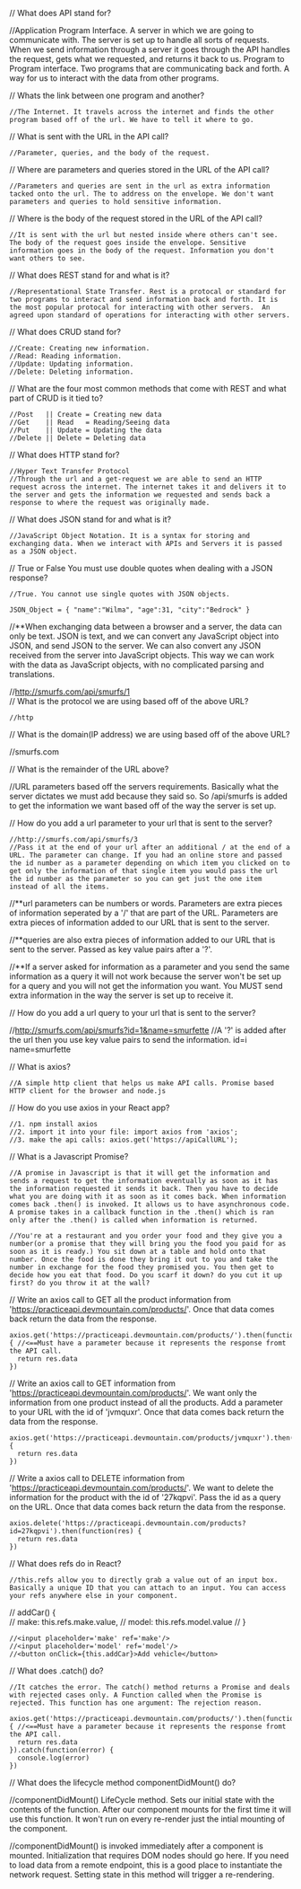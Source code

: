 // What does API stand for?
  
  //Application Program Interface.  A server in which we are going to communicate with. The server is set up to handle all sorts of requests. When we send information through a server it goes through the API handles the request, gets what we requested, and returns it back to us. Program to Program interface. Two programs that are communicating back and forth. A way for us to interact with the data from other programs. 
  
  
  
// Whats the link between one program and another?

    //The Internet. It travels across the internet and finds the other program based off of the url. We have to tell it where to go. 



// What is sent with the URL in the API call?

    //Parameter, queries, and the body of the request.
   
   
   
// Where are parameters and queries stored in the URL of the API call?

    //Parameters and queries are sent in the url as extra information tacked onto the url. The to address on the envelope. We don't want parameters and queries to hold sensitive information. 
    
    

// Where is the body of the request stored in the URL of the API call?

    //It is sent with the url but nested inside where others can't see. The body of the request goes inside the envelope. Sensitive information goes in the body of the request. Information you don't want others to see. 
    
    
    
// What does REST stand for and what is it?

    //Representational State Transfer. Rest is a protocal or standard for two programs to interact and send information back and forth. It is the most popular protocal for interacting with other servers.  An agreed upon standard of operations for interacting with other servers. 
    
    
    
// What does CRUD stand for?

    //Create: Creating new information.
    //Read: Reading information.
    //Update: Updating information.
    //Delete: Deleting information.
    
    
    
// What are the four most common methods that come with REST and what part of CRUD is it tied to?

    //Post   || Create = Creating new data
    //Get    || Read   = Reading/Seeing data
    //Put    || Update = Updating the data
    //Delete || Delete = Deleting data
    
    

// What does HTTP stand for?

    //Hyper Text Transfer Protocol
    //Through the url and a get-request we are able to send an HTTP request across the internet. The internet takes it and delivers it to the server and gets the information we requested and sends back a response to where the request was originally made. 
    
    
    
// What does JSON stand for and what is it?

    //JavaScript Object Notation. It is a syntax for storing and exchanging data. When we interact with APIs and Servers it is passed as a JSON object.
    
    

// True or False You must use double quotes when dealing with a JSON response?

    //True. You cannot use single quotes with JSON objects.
    
    JSON_Object = { "name":"Wilma", "age":31, "city":"Bedrock" }
    
    
//**When exchanging data between a browser and a server, the data can only be text. JSON is text, and we can convert any JavaScript object into JSON, and send JSON to the server. We can also convert any JSON received from the server into JavaScript objects. This way we can work with the data as JavaScript objects, with no complicated parsing and translations.


    
    
//http://smurfs.com/api/smurfs/1    
// What is the protocol we are using based off of the above URL?

    //http
    
// What is the domain(IP address) we are using based off of the above URL?

  //smurfs.com
  
// What is the remainder of the URL above?

  //URL parameters based off the servers requirements. Basically what the server dictates we must add because they said so. So /api/smurfs is added to get the information we want based off of the way the server is set up. 
  
  
  
// How do you add a url parameter to your url that is sent to the server?

    //http://smurfs.com/api/smurfs/3
    //Pass it at the end of your url after an additional / at the end of a URL. The parameter can change. If you had an online store and passed the id number as a parameter depending on which item you clicked on to get only the information of that single item you would pass the url the id number as the parameter so you can get just the one item instead of all the items. 
    
    
    
//**url parameters can be numbers or words. Parameters are extra pieces of information seperated by a '/' that are part of the URL. Parameters are extra pieces of information added to our URL that is sent to the server.

//**queries are also extra pieces of information added to our URL that is sent to the server. Passed as key value pairs after a '?'.

//**If a server asked for information as a parameter and you send the same information as a query it will not work because the server won't be set up for a query and you will not get the information you want. You MUST send extra information in the way the server is set up to receive it. 

    
    
// How do you add a url query to your url that is sent to the server?

  //http://smurfs.com/api/smurfs?id=1&name=smurfette
  //A '?' is added after the url then you use key value pairs to send the information. id=i  name=smurfette
  
  
// What is axios?

    //A simple http client that helps us make API calls. Promise based HTTP client for the browser and node.js
    
    

// How do you use axios in your React app?

    //1. npm install axios 
    //2. import it into your file: import axios from 'axios';
    //3. make the api calls: axios.get('https://apiCallURL'); 



// What is a Javascript Promise?

    //A promise in Javascript is that it will get the information and sends a request to get the information eventually as soon as it has the information requested it sends it back. Then you have to decide what you are doing with it as soon as it comes back. When information comes back .then() is invoked. It allows us to have asynchronous code. A promise takes in a callback function in the .then() which is ran only after the .then() is called when information is returned.

    //You're at a restaurant and you order your food and they give you a number(or a promise that they will bring you the food you paid for as soon as it is ready.) You sit down at a table and hold onto that number. Once the food is done they bring it out to you and take the number in exchange for the food they promised you. You then get to decide how you eat that food. Do you scarf it down? do you cut it up first? do you throw it at the wall?



// Write an axios call to GET all the product information from 'https://practiceapi.devmountain.com/products/'. Once that data comes back return the data from the response.


    axios.get('https://practiceapi.devmountain.com/products/').then(function(res) { //<==Must have a parameter because it represents the response fromt the API call. 
      return res.data  
    })
    
    
    
// Write an axios call to GET information from 'https://practiceapi.devmountain.com/products/'. We want only the information from one product instead of all the products. Add a parameter to your URL with the id of 'jvmquxr'. Once that data comes back return the data from the response. 

    axios.get('https://practiceapi.devmountain.com/products/jvmquxr').then(function(res) { 
      return res.data  
    })
    


// Write a axios call to DELETE information from 'https://practiceapi.devmountain.com/products/'. We want to delete the information for the product with the id of '27kqpvi'. Pass the id as a query on the URL. Once that data comes back return the data from the response. 


    axios.delete('https://practiceapi.devmountain.com/products?id=27kqpvi').then(function(res) { 
      return res.data  
    })



// What does refs do in React?

    //this.refs allow you to directly grab a value out of an input box. Basically a unique ID that you can attach to an input. You can access your refs anywhere else in your component. 
  
  // addCar() {  
  //   make: this.refs.make.value,
  //   model: this.refs.model.value
  // }
    
    //<input placeholder='make' ref='make'/>
    //<input placeholder='model' ref='model'/>
    //<button onClick={this.addCar}>Add vehicle</button>


// What does .catch() do?

    //It catches the error. The catch() method returns a Promise and deals with rejected cases only. A Function called when the Promise is rejected. This function has one argument: The rejection reason.
    
    axios.get('https://practiceapi.devmountain.com/products/').then(function(res) { //<==Must have a parameter because it represents the response fromt the API call. 
      return res.data  
    }).catch(function(error) {
      console.log(error)
    })
    
    
    
// What does the lifecycle method componentDidMount() do?

  //componentDidMount() LifeCycle method. Sets our initial state with the contents of the function. After our component mounts for the first time it will use this function. It won't run on every re-render just the intial mounting of the component. 
  
  //componentDidMount() is invoked immediately after a component is mounted. Initialization that requires DOM nodes should go here. If you need to load data from a remote endpoint, this is a good place to instantiate the network request. Setting state in this method will trigger a re-rendering.
  
  
